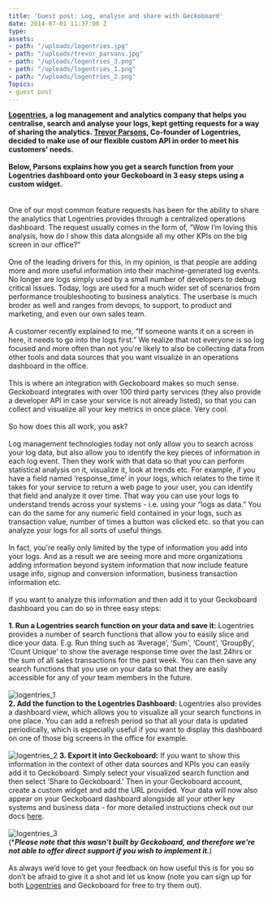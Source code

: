 ```yaml
---
title: 'Guest post: Log, analyse and share with Geckoboard'
date: 2014-07-01 11:37:00 Z
type: 
assets:
- path: "/uploads/logentries.jpg"
- path: "/uploads/trevor_parsons.jpg"
- path: "/uploads/logentries_3.png"
- path: "/uploads/logentries_1.png"
- path: "/uploads/logentries_2.png"
Topics:
- guest post
---
```


**[Logentries](https://logentries.com/), a log management and analytics company that helps you centralise, search and analyse your logs, kept getting requests for a way of sharing the analytics. [Trevor Parsons](https://twitter.com/trevparsons), Co-founder of Logentries, decided to make use of our flexible custom API in order to meet his customers' needs.**
</br>
</br>
**Below, Parsons explains how you get a search function from your Logentries dashboard onto your Geckoboard in 3 easy steps using a custom widget.**
</br>
</br>
</br>
One of our most common feature requests has been for the ability to share the analytics that Logentries provides through a centralized operations dashboard. The request usually comes in the form of, “Wow I’m loving this analysis, how do I show this data alongside all my other KPIs on the big screen in our office?”
</br>
</br>
One of the leading drivers for this, in my opinion, is that people are adding more and more useful information into their machine-generated log events. No longer are logs simply used by a small number of developers to debug critical issues. Today, logs are used for a much wider set of scenarios from performance troubleshooting to business analytics. The userbase is much broder as well and ranges from devops, to support, to product and marketing, and even our own sales team.
</br>
</br>
A customer recently explained to me, “If someone wants it on a screen in here, it needs to go into the logs first.” We realize that not everyone is so log focused and more often than not you're likely to also be collecting data from other tools and data sources that you want visualize in an operations dashboard in the office.
</br>
</br>
This is where an integration with Geckoboard makes so much sense. Geckoboard integrates with over 100 third party services (they also provide a developer API in case your service is not already listed), so that you can collect and visualize all your key metrics in once place. Very cool.
</br>
</br>
So how does this all work, you ask?
</br>
</br>
Log management technologies today not only allow you to search across your log data, but also allow you to identify the key pieces of information in each log event. Then they work with that data so that you can perform statistical analysis on it, visualize it, look at trends etc. For example, if you have a field named ‘response_time’ in your logs, which relates to the time it takes for your service to return a web page to your user, you can identify that field and analyze it over time. That way you can use your logs to understand trends across your systems - i.e. using your “logs as data.” You can do the same for any numeric field contained in your logs, such as transaction value, number of times a button was clicked etc. so that you can analyze your logs for all sorts of useful things.
</br>
</br>
In fact, you're really only limited by the type of information you add into your logs. And as a result we are seeing more and more organizations adding information beyond system information that now include feature usage info, signup and conversion information, business transaction information etc.
</br>
</br>
If you want to analyze this information and then add it to your Geckoboard dashboard you can do so in three easy steps:
</br>
</br>
**1. Run a Logentries search function on your data and save it:** Logentries provides a number of search functions that allow you to easily slice and dice your data. E.g. Run thing such as ‘Average’, ‘Sum', ‘Count’, ‘GroupBy’, ‘Count Unique' to show the average response time over the last 24hrs or the sum of all sales transactions for the past week. You can then save any search functions that you use on your data so that they are easily accessible for any of your team members in the future.
</br>
</br>
![logentries_1](/uploads/logentries_1.png) 
</br>
**2. Add the function to the Logentries Dashboard:** Logentries also provides a dashboard view, which allows you to visualize all your search functions in one place. You can add a refresh period so that all your data is updated periodically, which is especially useful if you want to display this dashboard on one of those big screens in the office for example.
</br>
</br>
![logentries_2](/uploads/logentries_2.png) 
**3. Export it into Geckoboard:** If you want to show this information in the context of other data sources and KPIs you can easily add it to Geckoboard. Simply select your visualized search function and then select ‘Share to Geckoboard.' Then in your Geckoboard account, create a custom widget and add the URL provided. Your data will now also appear on your Geckoboard dashboard alongside all your other key systems and business data - for more detailed instructions check out our docs [here](https://logentries.com/doc/shareable-dashboards/).
</br>
</br>
![logentries_3](/uploads/logentries_3.png) 
</br>
(****Please note that this wasn't built by Geckoboard, and therefore we're not able to offer direct support if you wish to implement it.***)
</br>
</br>
As always we’d love to get your feedback on how useful this is for you so don’t be afraid to give it a shot and let us know (note you can sign up for both [Logentries](https://logentries.com/) and Geckoboard for free to try them out).

